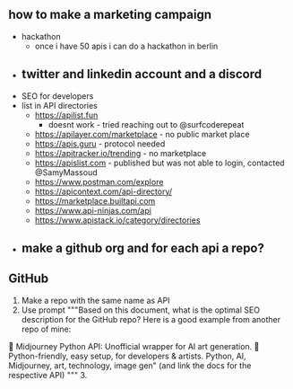 ## how to make a marketing campaign

- hackathon
    - once i have 50 apis i can do a hackathon in berlin
- twitter and linkedin account and a discord
    - 
- SEO for developers
- list in API directories
    - https://apilist.fun
        - doesnt work - tried reaching out to @surfcoderepeat
    - https://apilayer.com/marketplace - no public market place
    - https://apis.guru - protocol needed
    - https://apitracker.io/trending - no marketplace
    - https://apislist.com - published but was not able to login, contacted @SamyMassoud
    - https://www.postman.com/explore
    - https://apicontext.com/api-directory/
    - https://marketplace.builtapi.com
    - https://www.api-ninjas.com/api
    - https://www.apistack.io/category/directories
- make a github org and for each api a repo?
    - 



## GitHub

1. Make a repo with the same name as API 
2. Use prompt """Based on this document, what is the optimal SEO description for the GitHub repo? Here is a good example from another repo of mine:

🚀 Midjourney Python API: Unofficial wrapper for AI art generation. 🎨 Python-friendly, easy setup, for developers & artists. Python, AI, Midjourney, art, technology, image gen" (and link the docs for the respective API)
"""
3. 